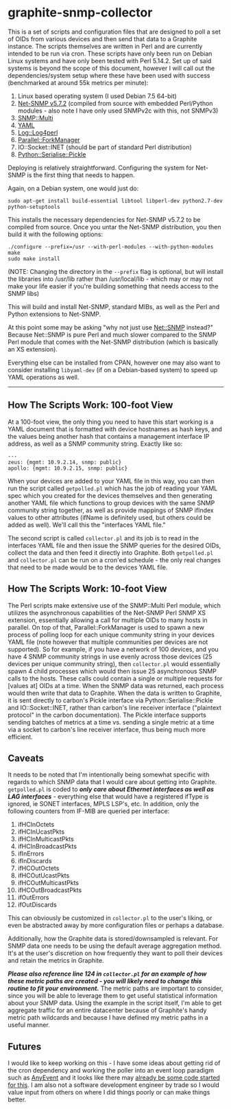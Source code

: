 graphite-snmp-collector
=======================

This is a set of scripts and configuration files that are designed to poll a set of OIDs from various devices and then send that data to a Graphite instance. The scripts themselves are written in Perl and are currently intended to be run via cron. These scripts have only been run on Debian Linux systems and have only been tested with Perl 5.14.2. Set up of said systems is beyond the scope of this document, however I will call out the dependencies/system setup where these have been used with success (benchmarked at around 55k metrics per minute):

 1. Linux based operating system (I used Debian 7.5 64-bit)
 2. [Net-SNMP v5.7.2](http://sourceforge.net/projects/net-snmp/files/net-snmp/5.7.2/) (compiled from source with embedded Perl/Python modules - also note I have only used SNMPv2c with this, not SNMPv3)
 3. [SNMP::Multi](http://search.cpan.org/~tpg/SNMP-Multi-2.1/Multi.pm)
 4. [YAML](http://search.cpan.org/dist/YAML/lib/YAML.pod)
 5. [Log::Log4perl](http://search.cpan.org/~mschilli/Log-Log4perl-1.44/lib/Log/Log4perl.pm)
 6. [Parallel::ForkManager](http://search.cpan.org/~dlux/Parallel-ForkManager-0.7.5/ForkManager.pm)
 7. IO::Socket::INET (should be part of standard Perl distribution)
 8. [Python::Serialise::Pickle](http://search.cpan.org/~simonw/Python-Serialise-Pickle-0.01/lib/Python/Serialise/Pickle.pm)

Deploying is relatively straightforward. Configuring the system for Net-SNMP is the first thing that needs to happen.

Again, on a Debian system, one would just do:

    sudo apt-get install build-essential libtool libperl-dev python2.7-dev python-setuptools

This installs the necessary dependencies for Net-SNMP v5.7.2 to be compiled from source. Once you untar the Net-SNMP distribution, you then build it with the following options:

    ./configure --prefix=/usr --with-perl-modules --with-python-modules
    make
    sudo make install

(NOTE: Changing the directory in the `--prefix` flag is optional, but will install the libraries into /usr/lib rather than /usr/local/lib - which may or may not make your life easier if you're building something that needs access to the SNMP libs)

This will build and install Net-SNMP, standard MIBs, as well as the Perl and Python extensions to Net-SNMP.

At this point some may be asking "why not just use [Net::SNMP](http://search.cpan.org/~dtown/Net-SNMP-v6.0.1/lib/Net/SNMP.pm) instead?" Because Net::SNMP is pure Perl and much slower compared to the SNMP Perl module that comes with the Net-SNMP distribution (which is basically an XS extension).

Everything else can be installed from CPAN, however one may also want to consider installing `libyaml-dev` (if on a Debian-based system) to speed up YAML operations as well.


----------

## How The Scripts Work: 100-foot View ##

At a 100-foot view, the only thing you need to have this start working is a YAML document that is formatted with device hostnames as hash keys, and the values being another hash that contains a management interface IP address, as well as a SNMP community string. Exactly like so:

    ---
    zeus: {mgmt: 10.9.2.14, snmp: public}
    apollo: {mgmt: 10.9.2.15, snmp: public}

When your devices are added to your YAML file in this way, you can then run the script called `getpolled.pl` which has the job of reading your YAML spec which you created for the devices themselves and then generating another YAML file which functions to group devices with the same SNMP community string together, as well as provide mappings of SNMP ifIndex values to other attributes (ifName is definitely used, but others could be added as well). We'll call this the "interfaces YAML file."

The second script is called `collector.pl` and its job is to read in the interfaces YAML file and then issue the SNMP queries for the desired OIDs, collect the data and then feed it directly into Graphite. Both `getpolled.pl` and `collector.pl` can be run on a cron'ed schedule - the only real changes that need to be made would be to the devices YAML file.

## How The Scripts Work: 10-foot View ##

The Perl scripts make extensive use of the SNMP::Multi Perl module, which utilizes the asynchronous capabilities of the Net-SNMP Perl SNMP XS extension, essentially allowing a call for multiple OIDs to many hosts in parallel. On top of that, Parallel::ForkManager is used to spawn a new process of polling loop for each unique community string in your devices YAML file (note however that multiple communities per devices are not supported). So for example, if you have a network of 100 devices, and you have 4 SNMP community strings in use evenly across those devices (25 devices per unique community string), then `collector.pl` would essentially spawn 4 child processes which would then issue 25 asynchronous SNMP calls to the hosts. These calls could contain a single or multiple requests for [values at] OIDs at a time. When the SNMP data was returned, each process would then write that data to Graphite. When the data is written to Graphite, it is sent directly to carbon's Pickle interface via Python::Serialise::Pickle and IO::Socket::INET, rather than carbon's line receiver interface ("plaintext protocol" in the carbon documentation). The Pickle interface supports sending batches of metrics at a time vs. sending a single metric at a time via a socket to carbon's line receiver interface, thus being much more efficient.

## Caveats ##

It needs to be noted that I'm intentionally being somewhat specific with regards to which SNMP data that I would care about getting into Graphite. `getpolled.pl` is coded to ***only care about Ethernet interfaces as well as LAG interfaces*** - everything else that would have a registered ifType is ignored, ie SONET interfaces, MPLS LSP's, etc. In addition, only the following counters from IF-MIB are queried per interface:

 1. ifHCInOctets
 2. ifHCInUcastPkts
 3. ifHCInMulticastPkts
 4. ifHCInBroadcastPkts
 5. ifInErrors
 6. ifInDiscards
 7. ifHCOutOctets
 8. ifHCOutUcastPkts
 9. ifHCOutMulticastPkts
 10. ifHCOutBroadcastPkts
 11. ifOutErrors
 12. ifOutDiscards

This can obviously be customized in `collector.pl` to the user's liking, or even be abstracted away by more configuration files or perhaps a database.

Additionally, how the Graphite data is stored/downsampled is relevant. For SNMP data one needs to be using the default average aggregation method. It's at the user's discretion on how frequently they want to poll their devices and retain the metrics in Graphite.

***Please also reference line 124 in `collector.pl` for an example of how these metric paths are created - you will likely need to change this routine to fit your environment.*** The metric paths are important to consider, since you will be able to leverage them to get useful statistical information about your SNMP data. Using the example in the script itself, I'm able to get aggregate traffic for an entire datacenter because of Graphite's handy metric path wildcards and because I have defined my metric paths in a useful manner.

## Futures ##

I would like to keep working on this - I have some ideas about getting rid of the cron dependency and working the poller into an event loop paradigm such as [AnyEvent](http://search.cpan.org/dist/AnyEvent/lib/AnyEvent.pm) and it looks like there may [already be some code started for this](http://search.cpan.org/~jbarratt/AnyEvent-Graphite-0.08/lib/AnyEvent/Graphite/SNMPAgent.pm). I am also not a software development engineer by trade so I would value input from others on where I did things poorly or can make things better.
